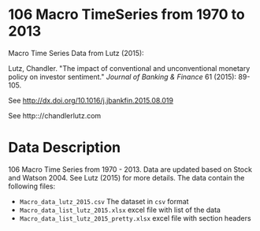 # 106 Macro TimeSeries from 1970 to 2013

Macro Time Series Data from Lutz (2015):

Lutz, Chandler. "The impact of conventional and unconventional
monetary policy on investor sentiment." *Journal of Banking & Finance*
61 (2015): 89-105.

See http://dx.doi.org/10.1016/j.jbankfin.2015.08.019

See http:://chandlerlutz.com 

# Data Description 

106 Macro Time Series from 1970 - 2013. Data are updated based on
Stock and Watson 2004. See Lutz (2015) for more details. The data
contain the following files:

* `Macro_data_lutz_2015.csv` The dataset in `csv` format 
* `Macro_data_list_lutz_2015.xlsx` excel file with list of the data 
* `Macro_data_list_lutz_2015_pretty.xlsx` excel file with section
  headers
  


